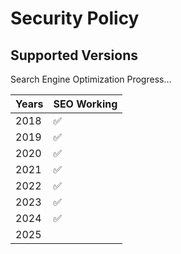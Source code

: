 # Security Policy

## Supported Versions

Search Engine Optimization Progress... 

| Years   | SEO Working        |
| ------- | ------------------ |
| 2018    | :white_check_mark: |
| 2019    | :white_check_mark: |
| 2020    | :white_check_mark: |
| 2021    | :white_check_mark: |
| 2022    | :white_check_mark: |
| 2023    | :white_check_mark: |
| 2024    | :white_check_mark: |
| 2025    |                    |
